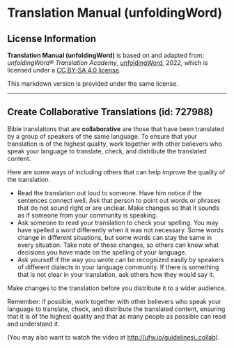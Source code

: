 # Translation Manual (unfoldingWord)

## License Information

**Translation Manual (unfoldingWord)** is based on and adapted from: _unfoldingWord® Translation Academy_, [unfoldingWord](https://unfoldingword.org/utw), 2022, which is licensed under a [CC BY-SA 4.0 license](https://creativecommons.org/licenses/by-sa/4.0/legalcode.en).

This markdown version is provided under the same license.



--------------------------------

## Create Collaborative Translations (id: 727988)

Bible translations that are **collaborative** are those that have been translated by a group of speakers of the same language. To ensure that your translation is of the highest quality, work together with other believers who speak your language to translate, check, and distribute the translated content.

Here are some ways of including others that can help improve the quality of the translation.

* Read the translation out loud to someone. Have him notice if the sentences connect well. Ask that person to point out words or phrases that do not sound right or are unclear. Make changes so that it sounds as if someone from your community is speaking.
* Ask someone to read your translation to check your spelling. You may have spelled a word differently when it was not necessary. Some words change in different situations, but some words can stay the same in every situation. Take note of these changes, so others can know what decisions you have made on the spelling of your language.
* Ask yourself if the way you wrote can be recognized easily by speakers of different dialects in your language community. If there is something that is not clear in your translation, ask others how they would say it.

Make changes to the translation before you distribute it to a wider audience.

Remember: if possible, work together with other believers who speak your language to translate, check, and distribute the translated content, ensuring that it is of the highest quality and that as many people as possible can read and understand it.

(You may also want to watch the video at http://ufw.io/guidelines\_collab).


